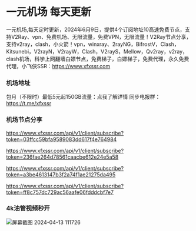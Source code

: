 # 一元机场 每天更新

一元机场,每天定时更新，2024年6月9日，提供4个订阅地址10高速免费节点，支持V2Ray、vpn、免费机场、无限流量，免费VPN，无限流量！V2Ray节点分享，支持v2ray，clash，小火箭！vpn，winxray、2rayNG，BifrostV，Clash，Kitsunebi，V2rayN，V2rayW，Clash，V2rayS，Mellow，Qv2ray，v2ray，clash机场，科学上网翻墙白嫖节点，免费梯子，白嫖梯子，免费代理，永久免费代理，小飞侠SSR：https://www.xfxssr.com
### 机场地址

包月（不限时）最低5元起150GB流量：点我了解详情
同步电报群：https://t.me/xfxssr

### 机场节点分享

https://www.xfxssr.com/api/v1/client/subscribe?token=03ffcc59bfa9589083dd617f4e764984

https://www.xfxssr.com/api/v1/client/subscribe?token=236fae264d78561caacbe612e24e5a58

https://www.xfxssr.com/api/v1/client/subscribe?token=a3be4613147b3f2a74f1ae21275da495

https://www.xfxssr.com/api/v1/client/subscribe?token=ff8c757dc729ac56aafe06fdddcbf7e7



### 4k油管视频秒开

![屏幕截图 2024-04-13 111726](https://github.com/xfxssr/ssnode/assets/160599155/38ebd832-e0a3-40fc-a3be-008cf5103b34)



